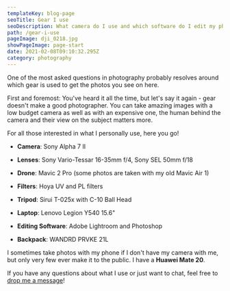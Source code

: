 ```yaml
---
templateKey: blog-page
seoTitle: Gear I use
seoDescription: What camera do I use and which software do I edit my photos with? A look behind the scenes of Gloomicious Photography.
path: /gear-i-use
pageImage: dji_0218.jpg
showPageImage: page-start
date: 2021-02-08T09:10:32.295Z
category: photography
---
```

One of the most asked questions in photography probably resolves around which gear is used to get the photos you see on here.

First and foremost: You've heard it all the time, but let's say it again - gear doesn't make a good photographer. You can take amazing images with a low budget camera as well as with an expensive one, the human behind the camera and their view on the subject matters more.

For all those interested in what I personally use, here you go!

  * **Camera**: Sony Alpha 7 II

  * **Lenses**: Sony Vario-Tessar 16-35mm f/4, Sony SEL 50mm f/18

  * **Drone**: Mavic 2 Pro (some photos are taken with my old Mavic Air 1)

  * **Filters**: Hoya UV and PL filters

  * **Tripod**: Sirui T-025x with C-10 Ball Head

  * **Laptop**: Lenovo Legion Y540 15.6"

  * **Editing Software**: Adobe Lightroom and Photoshop

  * **Backpack**: WANDRD PRVKE 21L


I sometimes take photos with my phone if I don't have my camera with me, but only very few ever make it to the public. I have a **Huawei Mate 20**.

If you have any questions about what I use or just want to chat, feel free to [drop me a message](/contact)!